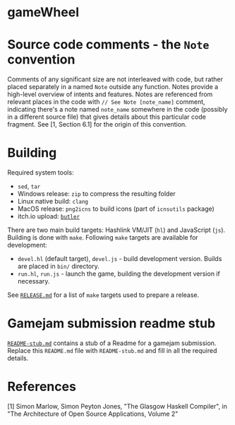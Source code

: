 gameWheel
=========

Source code comments - the `Note` convention
============================================

Comments of any significant size are not interleaved with code, but rather
placed separately in a named `Note` outside any function.  Notes provide a
high-level overview of intents and features.  Notes are referenced from relevant
places in the code with `// See Note [note_name]` comment, indicating there's a
note named `note_name` somewhere in the code (possibly in a different source
file) that gives details about this particular code fragment.  See [1, Section
6.1] for the origin of this convention.


Building
========

Required system tools:

  * `sed`, `tar`
  * Windows release: `zip` to compress the resulting folder
  * Linux native build: `clang`
  * MacOS release: `png2icns` to build icons (part of `icnsutils` package)
  * itch.io upload: [`butler`](https://fasterthanlime.itch.io/butler)

There are two main build targets: Hashlink VM/JIT (`hl`) and JavaScript (`js`).
Building is done with `make`.  Following `make` targets are available for
development:

  * `devel.hl` (default target), `devel.js` - build development version.  Builds
    are placed in `bin/` directory.
  * `run.hl`, `run.js` - launch the game, building the development version if
    necessary.

See [`RELEASE.md`](docs/RELEASE.md) for a list of `make` targets used to prepare
a release.


Gamejam submission readme stub
==============================

[`README-stub.md`](docs/README-stub.md) contains a stub of a Readme for a
gamejam submission.  Replace this `README.md` file with `README-stub.md` and
fill in all the required details.


References
==========

[1] Simon Marlow, Simon Peyton Jones, "The Glasgow Haskell Compiler", in "The
    Architecture of Open Source Applications, Volume 2"
